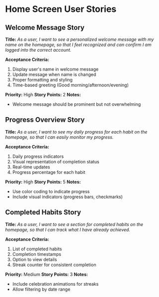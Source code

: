 # Home Screen User Stories

## Welcome Message Story
**Title:**
_As a user, I want to see a personalized welcome message with my name on the homepage, so that I feel recognized and can confirm I am logged into the correct account._

**Acceptance Criteria:**
1. Display user's name in welcome message
2. Update message when name is changed
3. Proper formatting and styling
4. Time-based greeting (Good morning/afternoon/evening)

**Priority:** High
**Story Points:** 2
**Notes:**
- Welcome message should be prominent but not overwhelming

## Progress Overview Story
**Title:**
_As a user, I want to see my daily progress for each habit on the homepage, so that I can easily monitor my progress._

**Acceptance Criteria:**
1. Daily progress indicators
2. Visual representation of completion status
3. Real-time updates
4. Progress percentage for each habit

**Priority:** High
**Story Points:** 5
**Notes:**
- Use color coding to indicate progress
- Include visual indicators (progress bars, checkmarks)

## Completed Habits Story
**Title:**
_As a user, I want to see a section for completed habits on the homepage, so that I can track what I have already achieved._

**Acceptance Criteria:**
1. List of completed habits
2. Completion timestamps
3. Option to view details
4. Streak counter for consistent completion

**Priority:** Medium
**Story Points:** 3
**Notes:**
- Include celebration animations for streaks
- Allow filtering by date range

